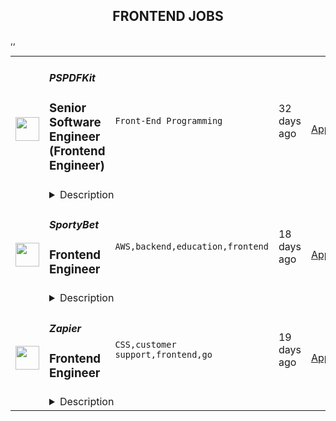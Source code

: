 <div align="center"><h2>FRONTEND JOBS</h2></div><table><tr>
                <td width="100" height="100" rowspan="2">
                    <img src="https://wwr-pro.s3.amazonaws.com/logos/0071/4608/logo.gif" width="38px" height="auto">
                </td>
                <td width="300">
                    <h5>PSPDFKit</h5>
                    <h3> Senior Software Engineer (Frontend Engineer)</h3>
                </td>
                <td width="300">
                    <code>Front-End Programming</code>
                </td>
                <td width="200">
                <text>32 days ago</text>
                </td>
                <td width="100" rowspan="2">
                <a href="https://weworkremotely.com/remote-jobs/pspdfkit-senior-software-engineer-frontend-engineer-1" align="right" target="_blank">Apply</a>
                </td>
            </tr>
            <tr>
                <td colspan="3">
                <details><summary>Description</summary>
                <img src="https://we-work-remotely.imgix.net/logos/0071/4608/logo.gif?ixlib=rails-4.0.0&w=50&h=50&dpr=2&fit=fill&auto=compress" />

<p>
  <strong>Headquarters:</strong> Austria
    <br /><strong>URL:</strong> <a href="https://pspdfkit.com/">https://pspdfkit.com/</a>
</p>

<div>We’re hiring a software engineer to join our team working on <a href="https://pspdfkit.com/web">PSPDFKit for Web</a>. We are building a modern PDF SDK with technologies like React, TypeScript, and WebAssembly.</div><div><br></div><div>Our customers either use the <a href="https://www.npmjs.com/package/pspdfkit">PSPDFKit for Web npm package</a> built on our <a href="https://pspdfkit.com/blog/2017/webassembly-a-new-hope/">WebAssembly renderer</a>, or they run our <a href="https://hub.docker.com/r/pspdfkit/pspdfkit">Docker container</a> to offload rendering to the server.</div><div>
<strong><br>You Will:<br></strong><br>
</div><ul>
<li>Work as part of a small, driven team that builds new features and fixes existing issues on a regular schedule.</li>
<li>Make product and architectural decisions that will impact thousands of products for years.</li>
<li>Write readable and well-documented code with meaningful <a href="https://pspdfkit.com/blog/2016/continuous-ios-code-coverage-with-jenkins-and-slather/">tests</a> so that we can ship new releases often and without fear.</li>
<li>Take the time to do things <a href="https://pspdfkit.com/blog/2016/writing-good-bug-reports/">correctly</a> instead of coming up with quick fixes.</li>
<li>Collaborate with the entire company (Android, iOS, Windows, Core, Support, Design, Marketing, and Sales) using <a href="https://pspdfkit.com/blog/2018/how-to-use-slack-and-not-go-bananas/">Slack</a>, Basecamp, GitHub, and Zoom.</li>
<li>Support our customers in integrating our products, help them debug and fix issues, and collaborate with them to understand their requirements for our products.</li>
<li>Manage your work by setting your own goals, prioritizing and executing them, and ultimately taking ownership of tasks and projects.</li>
</ul><div>
<strong><br>You Should:<br></strong><br>
</div><ul>
<li>Be familiar with JavaScript and its ecosystem of tools and packages (some of the tools we use are React, TypeScript, Jest, webpack, and WebAssembly), along with the web technology stack (e.g. HTTP, WebSockets, cookies, DOM, CSS, and the browser as a platform).</li>
<li>Be eager to learn new technologies (e.g. WebAssembly), while keeping an eye open for fallbacks for older browsers (we support IE 11+).</li>
<li>Have a breadth-first approach to software engineering, looking outside the Web platform when needed (e.g. command-line tools, theorem provers, or other programming languages) to learn what’s needed to do your best work.</li>
<li>Have a strong interest in designing and maintaining a set of cohesive public APIs, always striving for simplicity and composability.</li>
<li>Have good communication skills and enjoy working with a passionate team, while understanding the challenges of working on a distributed team.</li>
<li>Have a well-rounded approach to problem solving, and understand the difference between when to apply a fix and when to refactor to remove a specific class of bugs.</li>
<li>Understand the value of changes in the larger context of the business and the product’s customer.</li>
<li>Have a good command of English for writing documentation and occasional blog posts.</li>
</ul><div><br></div><div><strong>Please note that you can be a perfect fit even if not everything we’ve outlined above applies to you. If you have any questions, please don’t hesitate to ask.</strong></div><div>
<strong><br>We Offer:<br></strong><br>
</div><ul>
<li>A <a href="https://pspdfkit.com/blog/2017/remote-work/">remote-first focus</a> that allows you to set up working hours that best fit your daily routine.</li>
<li>A family-friendly work environment.</li>
<li>Room for personal and professional development through the encouragement of learning and experimenting.</li>
<li>The time to help you improve upon your personal goals (through regular 1on1s and mentoring).</li>
<li>Two planned company events during the year (for example, in Croatia, Italy, <a href="https://pspdfkit.com/blog/2016/the-importance-of-retreats-for-a-remote-company/">Spain</a>, Greece, and <a href="https://pspdfkit.com/blog/2017/4-steps-to-a-successful-company-retreat/">Vienna</a>).</li>
<li>Working with a motivated team that enables you to do your best.</li>
<li>A generous vacation policy of five weeks, plus an additional allowance for conferences.</li>
<li>A comprehensive <a href="https://pspdfkit.com/blog/2018/onboarding-new-engineers/">onboarding process</a> to get you up to speed.</li>
</ul><div>
<strong><br>An Application Should Include:<br></strong><br>
</div><ul>
<li>A writeup explaining who you are as a programmer. We are especially interested in knowing how you started, what projects you have loved (or not loved) working on, what motivates you, and what surprising things you’ve learned since you began programming.</li>
<li>A piece of code (it doesn’t have to be your own) that does something you find interesting, and an explanation as to why.</li>
<li>Links to online profiles you use (e.g. GitHub, Twitter).</li>
<li>A description of your work history (such as a resume, LinkedIn profile, or prose).</li>
</ul><div>PSPDFKit helps companies and users increase productivity across the globe. With our robust PDF solutions, we ensure developers and end users have the highest quality tools available to do their best work. Trusted by industry leaders such as IBM, SAP, Lufthansa, and United Airlines, PSPDFKit is the go-to solution for integrating PDFs into your app. Find out more about us on <a href="https://pspdfkit.com/about">our team page</a>.</div>

<p><strong>To apply:</strong> <a href="https://weworkremotely.com/remote-jobs/pspdfkit-senior-software-engineer-frontend-engineer-1">https://weworkremotely.com/remote-jobs/pspdfkit-senior-software-engineer-frontend-engineer-1</a></p>

                </details>
                </td>
            </tr>,<tr>
                <td width="100" height="100" rowspan="2">
                    <img src="https://wwr-pro.s3.amazonaws.com/logos/0006/6308/logo.gif" width="38px" height="auto">
                </td>
                <td width="300">
                    <h5>Slab</h5>
                    <h3> Frontend Engineer </h3>
                </td>
                <td width="300">
                    <code>Front-End Programming</code>
                </td>
                <td width="200">
                <text>60 days ago</text>
                </td>
                <td width="100" rowspan="2">
                <a href="https://weworkremotely.com/remote-jobs/slab-frontend-engineer" align="right" target="_blank">Apply</a>
                </td>
            </tr>
            <tr>
                <td colspan="3">
                <details><summary>Description</summary>
                <img src="https://we-work-remotely.imgix.net/logos/0006/6308/logo.gif?ixlib=rails-4.0.0&w=50&h=50&dpr=2&fit=fill&auto=compress" />

<p>
  <strong>Headquarters:</strong> San Francisco
    <br /><strong>URL:</strong> <a href="https://slab.com/">https://slab.com/</a>
</p>

<div><strong>About:</strong></div><div><br></div><div>At <a href="https://slab.com/">Slab</a>, we believe that knowledge is the foundation of any organization's success. When a team's collective knowledge is accessible, that team's potential is limitless. That's why we're making the workplace a source of learning and purpose through knowledge-sharing. Our product helps teams easily create, organize, and discover knowledge across the entire company, from non-technical to tech-savvy. Thousands of customers rely on Slab across their entire workforces, including Asana, Benchling, and Fivetran.</div><div><br></div><div>As a small product-focused company, you'll join a team of experienced engineers, working on shipping features that delight users, fixing issues that get in their way while keeping our codebase, infrastructure, and tooling modern and well-maintained. We are globally distributed, with processes that minimize meetings and overhead, letting makers build on the maker's schedule.</div><div><strong><br>Technologies we use:</strong></div><ul>
<li>React + TypeScript + Sass</li>
<li>GraphQL + Apollo + Absinthe</li>
<li>Elixir + Phoenix</li>
<li>Postgres + Redis</li>
<li>Docker + Kubernetes</li>
<li>Google Cloud Platform</li>
</ul><div><strong>Sound like you?</strong></div><ul>
<li>You have a strong technical background, with experience solving complex engineering challenges</li>
<li>You love delighting users with great product experiences and resolving issues that get in their way</li>
<li>You're curious to learn and demonstrate the ability to do so very quickly</li>
<li>You communicate with clearly and concisely, whether with teammates or users</li>
<li>You are self-motivated and possess a strong work ethic</li>
<li>You are passionate about knowledge-sharing and identify with Slab's mission and values</li>
</ul><div><strong>What we value:</strong></div><ul>
<li>
<strong>Stay lean</strong> - We strive for the greatest possible impact with the fewest number of employees. We empower our teammates with the most leveraged tools and efficient processes.</li>
<li>
<strong>Default to open</strong> - We encourage and nurture open exchanges of knowledge and ideas — while acting with respect and regard for each other.</li>
<li>
<strong>Think rigorously</strong> - We act and execute after careful thought and examination of known information, while acknowledging the risks we accept in its absence.</li>
<li>
<strong>Say no</strong> - We aim to deliver exceptionally high value in a small set of focus areas. We willingly abstain from good ideas to give only the most promising paths the attention they deserve.</li>
<li>
<strong>The best prevails</strong> - Whether an idea or an individual, the best will rise to the top at Slab. Ideas we pursue can come from anywhere, and individuals gain responsibilities due to outperformance.</li>
<li>
<strong>Global optimization</strong> - We believe that our mission — to make the workplace a source of learning and purpose — is the ultimate priority, above any single project, team, or individual.</li>
</ul><div><strong><br>Benefits:</strong></div><ul>
<li>Full health insurance (USA) or stipend (International)</li>
<li>Wellness &amp; remote work stipends</li>
<li>$5k workspace setup, renewed biannually</li>
<li>7-year options exercise window</li>
</ul><div><em>Slab is an equal opportunity employer. We welcome people of diverse backgrounds, experiences, and perspectives.</em></div><div><br></div>

<p><strong>To apply:</strong> <a href="https://weworkremotely.com/remote-jobs/slab-frontend-engineer">https://weworkremotely.com/remote-jobs/slab-frontend-engineer</a></p>

                </details>
                </td>
            </tr>,<tr>
                <td width="100" height="100" rowspan="2">
                    <img src="https://remotive.com/job/1260508/logo" width="38px" height="auto">
                </td>
                <td width="300">
                    <h5>Slab</h5>
                    <h3>Frontend Engineer</h3>
                </td>
                <td width="300">
                    <code>cloud,docker,frontend,graphql</code>
                </td>
                <td width="200">
                <text>16 days ago</text>
                </td>
                <td width="100" rowspan="2">
                <a href="https://remotive.com/remote-jobs/software-dev/frontend-engineer-1260508" align="right" target="_blank">Apply</a>
                </td>
            </tr>
            <tr>
                <td colspan="3">
                <details><summary>Description</summary>
                <p style="margin-bottom: 1.2em;"><span style="font-weight: bolder;">About: </span></p><p style="margin-bottom: 1.2em;"><span style="color: var(--remotive-chocolate);">At </span><a href="https://slab.com/" rel="nofollow" style="background-color: rgb(255, 255, 255); color: rgb(12, 147, 228); text-decoration: underline;">Slab</a><span style="color: var(--remotive-chocolate);">, we believe that knowledge is the foundation of any organization’s success. When a team’s collective knowledge is accessible, that team’s potential is limitless. That’s why we’re making the workplace a source of learning and purpose through knowledge-sharing. Our product helps teams easily create, organize, and discover knowledge across the entire company, from non-technical to tech-savvy. Thousands of customers rely on Slab across their entire workforces, including Asana, Benchling, and Fivetran.</span></p><p style="margin-top: 1.2em; margin-bottom: 1.2em;">As a small product-focused company, you’ll join a team of experienced engineers, working on shipping features that delight users, fixing issues that get in their way while keeping our codebase, infrastructure, and tooling modern and well-maintained. We are globally distributed, with processes that minimize meetings and overhead, letting makers build on the maker’s schedule.</p><p class="h3" id="technologies-we-use" style="margin-top: 1.8em; margin-bottom: 1.8em; line-height: 1.33;">Technologies we use</p><p class="h3" id="technologies-we-use" style="margin-top: 1.8em; margin-bottom: 1.8em; line-height: 1.33;"></p><ul><li><span style="color: var(--remotive-chocolate); ">React + TypeScript + Sass</span></li><li><span style="color: var(--remotive-chocolate); ">GraphQL + Apollo + Absinthe</span></li><li><span style="color: var(--remotive-chocolate); ">Elixir + Phoenix</span></li><li><span style="color: var(--remotive-chocolate); ">Postgres + Redis</span></li><li><span style="color: var(--remotive-chocolate); ">Docker + Kubernetes</span></li><li><span style="color: var(--remotive-chocolate); ">Google Cloud Platform</span></li></ul><p class="h3" id="sound-like-you" style="margin-top: 1.8em; margin-bottom: 1.8em; line-height: 1.33;">Sound like you?</p><p class="h3" id="sound-like-you" style="margin-top: 1.8em; margin-bottom: 1.8em; line-height: 1.33;"></p><ul><li><span style="color: var(--remotive-chocolate); ">You have a strong technical background, with experience solving complex engineering challenges</span></li><li><span style="color: var(--remotive-chocolate); ">You love delighting users with great product experiences and resolving issues that get in their way</span></li><li><span style="color: var(--remotive-chocolate); ">You’re curious to learn and demonstrate the ability to do so very quickly</span></li><li><span style="color: var(--remotive-chocolate); ">You communicate with clearly and concisely, whether with teammates or users</span></li><li><span style="color: var(--remotive-chocolate); ">You are self-motivated and possess a strong work ethic</span></li><li><span style="color: var(--remotive-chocolate); ">You are passionate about knowledge-sharing and identify with Slab’s mission and values</span></li></ul><p class="h3" id="what-we-value" style="margin-top: 1.8em; margin-bottom: 1.8em; line-height: 1.33;">What we value:</p><p class="h3" id="what-we-value" style="margin-top: 1.8em; margin-bottom: 1.8em; line-height: 1.33;"></p><ul><li><span style="color: var(--remotive-chocolate);  font-weight: bolder;">Stay lean</span><span style="color: var(--remotive-chocolate); "> - We strive for the greatest possible impact with the fewest number of employees. We empower our teammates with the most leveraged tools and efficient processes.</span></li><li><span style="color: var(--remotive-chocolate);  font-weight: bolder;">Default to open</span><span style="color: var(--remotive-chocolate); "> - We encourage and nurture open exchanges of knowledge and ideas — while acting with respect and regard for each other.</span></li><li><span style="color: var(--remotive-chocolate);  font-weight: bolder;">Think rigorously</span><span style="color: var(--remotive-chocolate); "> - We act and execute after careful thought and examination of known information, while acknowledging the risks we accept in its absence.</span></li><li><span style="color: var(--remotive-chocolate);  font-weight: bolder;">Say no</span><span style="color: var(--remotive-chocolate); "> - We aim to deliver exceptionally high value in a small set of focus areas. We willingly abstain from good ideas to give only the most promising paths the attention they deserve.</span></li><li><span style="color: var(--remotive-chocolate);  font-weight: bolder;">The best prevails</span><span style="color: var(--remotive-chocolate); "> - Whether an idea or an individual, the best will rise to the top at Slab. Ideas we pursue can come from anywhere, and individuals gain responsibilities due to outperformance.</span></li><li><span style="color: var(--remotive-chocolate);  font-weight: bolder;">Global optimization</span><span style="color: var(--remotive-chocolate); "> - We believe that our mission — to make the workplace a source of learning and purpose — is the ultimate priority, above any single project, team, or individual.</span></li></ul><p class="h3" id="benefits" style="margin-top: 1.8em; margin-bottom: 1.8em; line-height: 1.33;">Benefits:</p><p class="h3" id="benefits" style="margin-top: 1.8em; margin-bottom: 1.8em; line-height: 1.33;"></p><ul><li><span style="color: var(--remotive-chocolate); ">Full health insurance (USA) or stipend (International)</span></li><li><span style="color: var(--remotive-chocolate); ">Wellness &amp; remote work stipends</span></li><li><span style="color: var(--remotive-chocolate); ">$5k workspace setup, renewed biannually</span></li><li><span style="color: var(--remotive-chocolate); ">7-year options exercise window</span></li></ul><p style="margin-top: 1.2em; margin-bottom: 1.2em;"><em>Slab is an equal opportunity employer. We welcome people of diverse backgrounds, experiences, and perspectives.</em></p>
<img src="https://remotive.com/job/track/1260508/blank.gif?source=public_api" alt=""/>
                </details>
                </td>
            </tr>,<tr>
                <td width="100" height="100" rowspan="2">
                    <img src="https://remotive.com/job/1298859/logo" width="38px" height="auto">
                </td>
                <td width="300">
                    <h5>SportyBet</h5>
                    <h3>Frontend Engineer </h3>
                </td>
                <td width="300">
                    <code>AWS,backend,education,frontend</code>
                </td>
                <td width="200">
                <text>18 days ago</text>
                </td>
                <td width="100" rowspan="2">
                <a href="https://remotive.com/remote-jobs/software-dev/frontend-engineer-1298859" align="right" target="_blank">Apply</a>
                </td>
            </tr>
            <tr>
                <td colspan="3">
                <details><summary>Description</summary>
                <p><span style="-webkit-font-smoothing: antialiased;">Sporty's sites are some of the most popular on the internet, consistently staying in Alexa's list of top websites for the countries they operate in.</span></p>
 
<p>In this role, you’ll be responsible for developing mobile-first, responsive front ends that are used millions of times per day. We wrote our frontend from scratch in VueJS about 3 years ago, so you’ll be working with the latest technology instead of wrangling with decades-old spaghetti code. </p>
 
<p>A willingness to work in VueJS is fine - as long as you are willing to learn and have demonstrable experience in a similar frontend framework.</p>
 
<p>We are hiring at both Mid and Senior level</p>
 
<p><span style="-webkit-font-smoothing: antialiased;"><strong>Our Stack </strong>(we don't expect you to have all of these)<br><br></span></p>
<ul>
<li><span style="color: var(--remotive-chocolate);">Vue + Vuex + Vue Router + Webpack + Less + SCSS</span></li>
<li><span style="color: var(--remotive-chocolate);">Element UI</span></li>
<li><span style="color: var(--remotive-chocolate);">FreeMarker</span></li>
<li><span style="color: var(--remotive-chocolate);">AWS, Circle, Drone CI, K8s</span></li>
</ul>
<p><strong><br>Responsibilities<br><br></strong></p>
<ul>
<li><span style="color: var(--remotive-chocolate);">Develop mobile-first frontends in VueJS</span></li>
<li><span style="color: var(--remotive-chocolate);">Focus on performance and user experience</span></li>
<li><span style="color: var(--remotive-chocolate);">Create frontends for the backend management systems</span></li>
<li><span style="color: var(--remotive-chocolate);">Participate in code reviews with peers and managers to ensure that each increment adheres to original vision as described in the user story and all standard resource libraries and architecture patterns as appropriate</span></li>
<li><span style="color: var(--remotive-chocolate);">Participate in team ceremonies including planning, grooming, product demonstrations, and team retrospectives</span></li>
<li><span style="color: var(--remotive-chocolate);">Mentoring less experienced team members</span></li>
</ul>
 
<p><strong>Requirements<br><br></strong></p>
<ul>
<li><span style="color: var(--remotive-chocolate);">Familiarity with at least one: Vue, React, Angular</span></li>
<li><span style="color: var(--remotive-chocolate);">Familiarity with Git, ES6, Webpack, Less or Sass, and NodeJS</span></li>
<li><span style="color: var(--remotive-chocolate);">Familiarity with state management like Vuex, Redux, Ngrx</span></li>
<li><span style="color: var(--remotive-chocolate);">Excellent communication skills </span></li>
<li><span style="color: var(--remotive-chocolate);">Knowledge of backend stack is a plus</span></li>
</ul>
<span style="-webkit-font-smoothing: antialiased;"><strong><br></strong></span><p><span style="font-weight: 600; color: rgb(0, 0, 0); letter-spacing: 0.75px;">Interview Process<br><br></span></p><ul><li>HackerRank Test </li><li>Remote interview with 2 Engineers + Lead or Director</li><li>24-72 hour feedback loops throughout process <br><br></li></ul><p><span style="font-weight: 600; color: rgb(0, 0, 0); letter-spacing: 0.75px;">Benefits<br><br></span></p><span style="-webkit-font-smoothing: antialiased;"></span><ul><li><span style="color: var(--remotive-chocolate);">Quarterly and flash bonuses</span></li><li><span style="color: var(--remotive-chocolate);">Flexible working hours</span></li><li><span style="color: var(--remotive-chocolate);">Top-of-the-line equipment</span></li><li><span style="color: var(--remotive-chocolate);">Education allowance</span></li><li><span style="color: var(--remotive-chocolate);">Referral bonuses</span></li><li><span style="color: var(--remotive-chocolate);">28 days paid annual leave</span></li><li><span style="color: var(--remotive-chocolate);">Annual Global and Team company retreats - Lisbon &amp; Dubai are planned for 2022!</span></li><li><span style="color: var(--remotive-chocolate);">Highly talented, dependable co-workers in a global, multicultural organisation</span></li><li><span style="color: var(--remotive-chocolate);">We score 100% on The Joel Test</span></li><li><span style="color: var(--remotive-chocolate);">Our teams are small enough for you to be impactful</span></li><li><span style="color: var(--remotive-chocolate);">Our business is globally established and successful, offering stability and security to our Team Members</span></li></ul><ul>
</ul>
<img src="https://remotive.com/job/track/1298859/blank.gif?source=public_api" alt=""/>
                </details>
                </td>
            </tr>,<tr>
                <td width="100" height="100" rowspan="2">
                    <img src="https://remotive.com/job/1207672/logo" width="38px" height="auto">
                </td>
                <td width="300">
                    <h5>Zapier </h5>
                    <h3>Frontend Engineer</h3>
                </td>
                <td width="300">
                    <code>CSS,customer support,frontend,go</code>
                </td>
                <td width="200">
                <text>19 days ago</text>
                </td>
                <td width="100" rowspan="2">
                <a href="https://remotive.com/remote-jobs/software-dev/frontend-engineer-1207672" align="right" target="_blank">Apply</a>
                </td>
            </tr>
            <tr>
                <td colspan="3">
                <details><summary>Description</summary>
                <p style="text-align: justify;">Hi there!</p>
<p> </p>
<p style="text-align: justify;">Zapier’s on a mission to make everyone more productive at work. As we continue to scale our mission to democratize automation, we’re hiring <strong>Frontend Engineers</strong> across the organization. Zapier has helped millions of people build businesses through the power of automation. </p>
<p> </p>
<p style="text-align: justify;"><strong>Here are some of the teams you might join:</strong></p>
<ul>
<li><strong>Billing team. </strong><span style="font-weight: 400;">The Billing Team strives to make it incredibly easy to purchase Zapier across the globe.  Join us as we build systems that power purchasing, subscription management, and customer support. You’ll be part of our team focused on making it easier for our largest customers to buy Zapier. We practice empathetic communication with our close partners inside the company and enthusiastic teamwork across disciplines.</span></li>
<li><strong>Zap Creation: Beyond team</strong><span style="font-weight: 400;">. The Zap Creation: Beyond team is focused on building a foundational product experience to help make Zapier more accessible and more powerful to our everyday end user. The person joining this team will bring passion for product-thinking and high empathy for our customers as they use Zapier to solve real-world challenges.</span></li>
</ul>
<p> </p>
<p style="text-align: justify;">If you’re interested in advancing your career at a fast-growing, profitable, impact-driven company, then read on…</p>
<p style="text-align: justify;"><em>We know applying for and taking on a new job at any company requires a leap of faith. We want you to feel comfortable and excited to apply at Zapier. To help share a bit more about life at Zapier, here are a few resources in addition to the job description that can give you an inside look at what life is like at Zapier. Hopefully, you'll take the leap of faith and apply.</em></p>
<p style="text-align: justify;"><em> </em></p>
<ul>
<li><a href="https://zapier.com/jobs/our-commitment-to-applicants/" rel="nofollow"><span style="font-weight: 400;">Our Commitment to Applicants</span></a></li>
<li><a href="https://zapier.com/jobs/culture-and-values-at-zapier/" rel="nofollow"><span style="font-weight: 400;">Culture and Values at Zapier</span></a></li>
<li><a href="https://zapier.com/learn/remote-work/" rel="nofollow"><span style="font-weight: 400;">Zapier Guide to Remote Work</span></a></li>
<li><a href="https://zapier.com/jobs/zapier-code-of-conduct/" rel="nofollow"><span style="font-weight: 400;">Zapier Code of Conduct</span></a></li>
<li><a href="https://zapier.com/jobs/working-on-diversity-and-inclusivity/" rel="nofollow"><span style="font-weight: 400;">Diversity and Inclusivity at Zapier</span></a></li>
</ul>
<p style="text-align: justify;"><br><em>Zapier is proud to be an equal opportunity workplace dedicated to pursuing and hiring a diverse workforce.</em></p>
<p style="text-align: justify;">Even though our job description may seem like we're looking for a specific candidate, the role inevitably ends up tailored to the person who applies and joins. Regardless of how well you feel you fit our description, we encourage you to apply if you meet these criteria:</p>
<p style="text-align: justify;"><strong> </strong></p>
<p style="text-align: justify;"><strong>About You</strong></p>
<p style="text-align: justify;"><strong>You love code</strong>. You love to take raw ideas and build great products with JavaScript, HTML, and CSS. You know JavaScript is imperfect, but you embrace its functional side and genuinely enjoy coding with it. You might like to talk about obscure computer science topics, but really, you just want to write simple code and ship new products and features to customers (or improve existing ones).</p>
<p style="text-align: justify;"><strong>You value collaboration</strong>. You understand that building modern software is a team sport, and you enjoy working as part of a tight-knit team. You’re happy to pitch in and help the team, whether by reviewing code, pairing on a tricky problem, or just thinking about how to solve the challenges we’re facing.</p>
<p style="text-align: justify;"><strong>You can balance lots of concerns</strong>. Frontend apps have to take into account performance (using networks and devices that we can't control), customer demands, A/B tests, UX research, accessibility, code quality, a rapidly changing ecosystem of languages and modules, and the list goes on. And we actually want to ship things too! You can balance those demands without getting overwhelmed and keep the needle moving forward.</p>
<p style="text-align: justify;"><strong>You advocate for the user</strong>. You have a keen eye for great design, and you’re empathetic to the needs of the end user. When you see users struggling to succeed you take it as a personal challenge to understand why and help the team build a better product.</p>
<p style="text-align: justify;"><strong>You love learning new things</strong>. You love researching new tech and driving forward with the implementation details. Your focus is on frontend JavaScript code, but you can dig in wherever needed. Python, CSS, build tools, shell scripts, you name it. If you don't already know it, you're ready to learn it.</p>
<p style="text-align: justify;"><strong> </strong></p>
<p style="text-align: justify;"><strong>Things You Might Do</strong></p>
<p style="text-align: justify;">Zapier is a small, fast-growing, and remote-first company, so you'll likely get experience on many different projects across the organization. That said, here are some things you'll probably do:</p>
<ul>
<li style="text-align: justify;">Research, guide, and execute frontend architecture changes, including but by no means limited to GraphQL, server-side React rendering and TypeScript typing.</li>
<li style="text-align: justify;">Work with stakeholders (other Zapier teams, or external partners) to understand requirements, propose solutions, and build something to help those stakeholders succeed.</li>
<li style="text-align: justify;">Contribute to improving NextJS apps by building reusable React components with modular CSS. Ensure reliable code by leveraging Jest and Cypress tests.</li>
<li style="text-align: justify;">Measure and resolve performance bottlenecks, using tools like Chrome DevTools, Lighthouse, WebPagetest, or custom tooling.</li>
<li style="text-align: justify;">Refactor or improve existing code as languages, frameworks, or techniques evolve. Help the team pick appropriate tools to solve new problems as they arise.</li>
<li style="text-align: justify;">Work closely with our product, design, and UX teams to create amazing and intuitive experiences that make it effortless to connect different apps together.</li>
<li style="text-align: justify;">Help put tools, processes, and documentation in place to help us become a better, more effective organisation.</li>
<li style="text-align: justify;">Help teach your colleagues new skills, through code review, discussions and mentoring. Help us all become better engineers and humans.</li>
<li style="text-align: justify;">Ship to hundreds of thousands of users every day while having lots of autonomy in terms of code and feature ownership.</li>
<li style="text-align: justify;">As a part of Zapier's <a href="https://workable.com/nr?l=https%3A%2F%2Fzapier.com%2Flearn%2Fcustomer-support%2Feveryone-on-support%2F" rel="nofollow" target="_blank">all-hands philosophy</a>, help customers via support to ensure they have the best experience possible.</li>
</ul>
<p>You’ll also have the opportunity to specialize in a variety of areas of the Zapier codebase. Focusing on a specialization will not limit your growth at Zapier as we believe that each engineer brings a unique perspective and can contribute in all areas. We encourage collaboration and will frequently have engineers contribute across teams to assist with projects.</p>
<p> </p>
<p style="text-align: justify;"><strong>The Whole Package</strong></p>
<p style="text-align: justify;"><strong> </strong></p>
<p style="text-align: justify;"><strong>Location:</strong> Remote</p>
<p>Our flexible, distributed environment lets us work with the best people from around the world. Zapiens live in 40+ countries, including the United Kingdom, Thailand, India, Nigeria, Taiwan, Guatemala, New Zealand, Australia, and more!</p>
<p> </p>
<p><strong>Zapier offers</strong>:</p>
<p> </p>
<ul>
<li>
<p>Competitive salary and profit-sharing program</p>
</li>
<li>
<p>Equity for All: Stock options (or equivalent) for every Zapien</p>
</li>
<li>
<p>Healthcare + dental + vision coverage*</p>
</li>
<li>
<p>Retirement plan with 4% company match*</p>
</li>
<li>
<p>$2,000 annual learning stipend for use on courses, conferences, and more—your choice</p>
</li>
<li>
<p>Two annual all-company retreats</p>
</li>
<li>
<p>14 weeks paid leave for new parents of biological or adopted children</p>
</li>
<li>
<p>Customized<a href="https://zapier.blueboard.com/" rel="nofollow"> Zapiversary rewards</a> on your 1, 3, 5, 7 and 10 year work anniversaries</p>
</li>
<li>
<p>Leading-edge equipment. We set you up with an Apple laptop and provide an additional budget for you to choose other home office accessories and software you may need.</p>
</li>
<li>
<p>Time to renew. We encourage Zapiens to take at least 2 weeks off each year. Most of us take 4-5 weeks, in addition to locally recognized holidays.</p>
</li>
<li>
<p>Opportunity to work with<a href="https://zapier.com/zapbook" rel="nofollow"> Zapier’s amazing partners network</a></p>
</li>
</ul>
<p><em>* While we take care of Zapiens around the world the best we can, healthcare and retirement plans are currently available specifically in the UK, Canada, New Zealand, Australia, and United States.</em></p>
<p> </p>
<p style="text-align: justify;"><strong>How to Apply</strong></p>
<p style="text-align: justify;">We have a non-standard application process designed to promote inclusion and equity. We first ask a few questions in our application form that would typically be asked at the start of an initial interview. This helps speed up the process and lets us get to know you a bit better right out of the gate. Please be sure to answer each question; the resume and CV fields are optional.</p>
<p style="text-align: justify;">After you apply, you are going to hear back from us—even if we don’t see an immediate fit with our team. In fact, throughout the process, we strive to make sure you never go more than seven days without hearing from us.</p>
<p style="text-align: justify;">Zapier is an equal opportunity employer. We're excited to work with talented and empathetic people, and do not discriminate based on race, color, sex, gender identity or expression, sexual orientation, religion, national origin, physical or mental disability, military or veteran status, genetic information, pregnancy, age, or any other status protected by local law. Our <a href="https://zapier.com/jobs/zapier-code-of-conduct/" rel="nofollow" target="_blank">code of conduct</a> provides a beacon for the kind of company we strive to be, and we celebrate our differences because those differences are what allow us to make a product that serves a global user base.</p>
<p> </p>
<p style="text-align: justify;">Zapier is committed to inclusion. As part of this commitment, Zapier will ensure that people with disabilities are provided reasonable accommodations. If reasonable accommodations are needed to participate in the job application or interview process, please contact jobs@zapier.com.</p>
<img src="https://remotive.com/job/track/1207672/blank.gif?source=public_api" alt=""/>
                </details>
                </td>
            </tr></table>